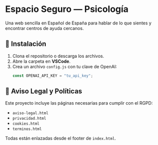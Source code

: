 # Espacio Seguro — Psicología

Una web sencilla en Español de España para hablar de lo que sientes y encontrar centros de ayuda cercanos.

## 🚀 Instalación

1. Clona el repositorio o descarga los archivos.
2. Abre la carpeta en **VSCode**.
3. Crea un archivo `config.js` con tu clave de OpenAI:
   ```js
   const OPENAI_API_KEY = "tu_api_key";

## 📑 Aviso Legal y Políticas

Este proyecto incluye las páginas necesarias para cumplir con el RGPD:

- `aviso-legal.html`
- `privacidad.html`
- `cookies.html`
- `terminos.html`

Todas están enlazadas desde el footer de `index.html`.

